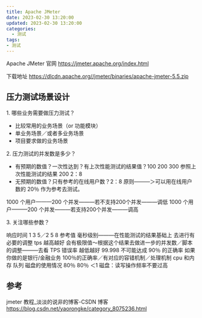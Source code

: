 ```yaml
---
title: Apache JMeter
date: 2023-02-30 13:20:00
updated: 2023-02-30 13:20:00
categories:
  - 测试
tags:
- 测试
---
```


Apache JMeter 官网
<https://jmeter.apache.org/index.html>

下载地址
<https://dlcdn.apache.org//jmeter/binaries/apache-jmeter-5.5.zip>

## 压力测试场景设计

1\. 哪些业务需要做压力测试？

* 比较常用的业务场景（or 功能模块）
* 单业务场景／或者多业务场景
* 项目要求做的业务场景

2\. 压力测试的并发数是多少？

* 有预期的数值？一次性达到？有上次性能测试的结果值？100 200 300 参照上次性能测试的结果 200 2：8
* 无预期的数值？只有参考的在线用户数？2：8 原则———＞可以用在线用户数的 20％ 作为参考去测试。

<!-- more -->

1000 个用户———200 个并发———若不支持200个并发———调低
1000 个用户———200 个并发———若支持200个并发———调高

3\. 关注哪些参数？

响应时间 1 3 5／2 5 8 参考值 毫秒级别———在性能测试的结果基础上 去进行有必要的调整
tps 越高越好 会有极限值～根据这个结果去做进一步的并发数／脚本的调整———去看 TPS
错误率 越低越好 99.998 不可能达成 90％ 的正确率 如果你做的是银行/金融业务 100％的正确率／有对应的容错机制／处理机制
cpu 和内存 队列 磁盘的使用情况 80％ 80％ ＜1 磁盘：读写操作频率不要过高

## 参考

jmeter 教程_淡淡的说非的博客-CSDN 博客 <https://blog.csdn.net/yaorongke/category_8075236.html>
